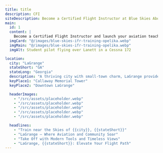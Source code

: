 ```yaml
---
title: title
description: CFI
siteDescription: Become a Certified Flight Instructor at Blue Skies Above in Lannet, Alabama. Build flight hours, inspire new pilots, and advance your aviation career with expert training. Enroll today!
main:
  id: 1
  content: |
    Become a Certified Flight Instructor and launch your aviation teaching career at Blue Skies Above in Lannet, Alabama - training the next generation of pilots.
  imgCard: "@/images/blue-skies-ifr-training-opelika.webp"
  imgMain: "@/images/blue-skies-ifr-training-opelika.webp"
  imgAlt: Student pilot flying over Lanett in a Cessna 172

location:
  city: "LaGrange"
  stateShort: "GA"
  stateLong: "Georgia"
  description: "A thriving city with small-town charm, LaGrange provides modern training facilities and rich aviation history."
  keyPlace1: "Callaway Memorial Tower"
  keyPlace2: "Downtown LaGrange"

  headerImages:
    - "/src/assets/placeholder.webp"
    - "/src/assets/placeholder.webp"
    - "/src/assets/placeholder.webp"
    - "/src/assets/placeholder.webp"
    - "/src/assets/placeholder.webp"

  headlines:
    - "Train near the Skies of {{city}}, {{stateShort}}"
    - "LaGrange – Where Aviation and Community Soar"
    - "Take Off with Modern Tools and Timeless Views"
    - "LaGrange, {{stateShort}}: Elevate Your Flight Path"
---
```

